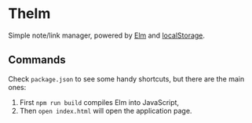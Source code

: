 # Thelm

Simple note/link manager, powered by [Elm][0] and [localStorage][1].


## Commands

Check `package.json` to see some handy shortcuts, but there are the main ones:

1. First `npm run build` compiles Elm into JavaScript,
1. Then `open index.html` will open the application page.


[0]: https://elm-lang.org
[1]: https://developer.mozilla.org/en-US/docs/Web/API/Storage

